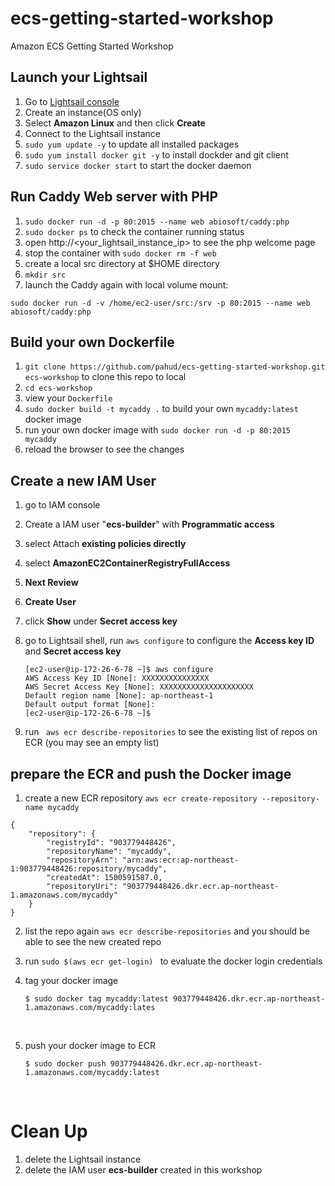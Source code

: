 # ecs-getting-started-workshop
Amazon ECS Getting Started Workshop



## Launch your Lightsail

1. Go to [Lightsail console](https://lightsail.aws.amazon.com/ls/webapp/home/resources)
2. Create an instance(OS only)
3. Select **Amazon Linux** and then click **Create**
4. Connect to the Lightsail instance
5. `sudo yum update -y` to update all installed packages
6. `sudo yum install docker git -y` to install dockder and git client
7. `sudo service docker start` to start the docker daemon



## Run Caddy Web server with PHP

1. `sudo docker run -d -p 80:2015 --name web abiosoft/caddy:php`
2. `sudo docker ps` to check the container running status
3. open http://<your_lightsail_instance_ip> to see the php welcome page
4. stop the container with `sudo docker rm -f web`
5. create a local src directory at $HOME directory
6. `mkdir src`
7. launch the Caddy again with local volume mount:

`sudo docker run -d -v /home/ec2-user/src:/srv -p 80:2015 --name web abiosoft/caddy:php`



## Build your own Dockerfile

1. `git clone https://github.com/pahud/ecs-getting-started-workshop.git ecs-workshop` to clone this repo to local 
2. `cd ecs-workshop`
3. view your `Dockerfile`
4. `sudo docker build -t mycaddy .` to build your own `mycaddy:latest `docker image
5. run your own docker image with `sudo docker run -d -p 80:2015 mycaddy`
6. reload the browser to see the changes



## Create a new IAM User

1. go to IAM console 

2. Create a IAM user "**ecs-builder**" with **Programmatic access**

3. select Attach **existing policies directly**

4. select **AmazonEC2ContainerRegistryFullAccess**

5. **Next Review**

6. **Create User**

7. click **Show** under **Secret access key**

8. go to Lightsail shell, run `aws configure` to configure the **Access key ID** and **Secret access key**

   ```
   [ec2-user@ip-172-26-6-78 ~]$ aws configure
   AWS Access Key ID [None]: XXXXXXXXXXXXXXX
   AWS Secret Access Key [None]: XXXXXXXXXXXXXXXXXXXXX
   Default region name [None]: ap-northeast-1
   Default output format [None]: 
   [ec2-user@ip-172-26-6-78 ~]$ 
   ```

9. run ` aws ecr describe-repositories` to see the existing list of repos on ECR (you may see an empty list)



## prepare the ECR and push the Docker image

1. create a new ECR repository `aws ecr create-repository --repository-name mycaddy`

```
{
    "repository": {
        "registryId": "903779448426", 
        "repositoryName": "mycaddy", 
        "repositoryArn": "arn:aws:ecr:ap-northeast-1:903779448426:repository/mycaddy", 
        "createdAt": 1500591587.0, 
        "repositoryUri": "903779448426.dkr.ecr.ap-northeast-1.amazonaws.com/mycaddy"
    }
}
```

2. list the repo again `aws ecr describe-repositories`  and you should be able to see the new created repo

3. run `sudo $(aws ecr get-login) ` to evaluate the docker login credentials

4. tag your docker image 

   ```
   $ sudo docker tag mycaddy:latest 903779448426.dkr.ecr.ap-northeast-1.amazonaws.com/mycaddy:lates
   ```

   ​

5. push your docker image to ECR

   ```
   $ sudo docker push 903779448426.dkr.ecr.ap-northeast-1.amazonaws.com/mycaddy:latest
   ```

   ​





# Clean Up

1. delete the Lightsail instance
2. delete the IAM user **ecs-builder** created in this workshop

